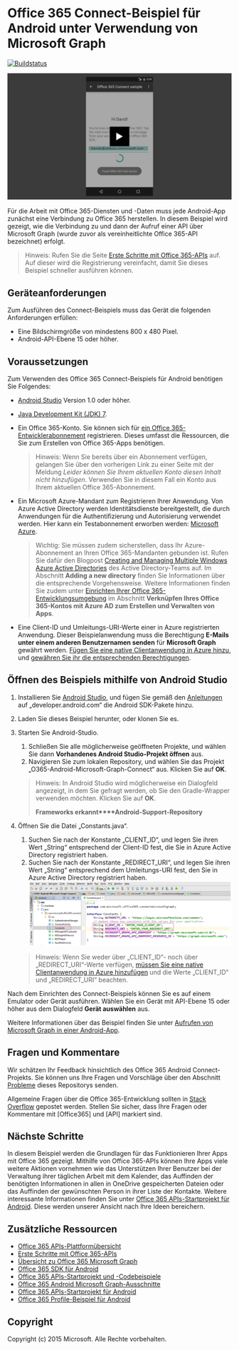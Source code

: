 # Office 365 Connect-Beispiel für Android unter Verwendung von Microsoft Graph

[![Buildstatus](https://travis-ci.org/OfficeDev/O365-Android-Microsoft-Graph-Connect.svg?branch=master)  ](https://travis-ci.org/OfficeDev/O365-Android-Microsoft-Graph-Connect)

[![Office 365 Connect-Beispiel](../readme-images/O365-Android-Connect-video_play_icon.png)  ](https://www.youtube.com/watch?v=3IQIDFrqhY4 "Klicken Sie, um das Beispiel in Aktion zu sehen.")

Für die Arbeit mit Office 365-Diensten und -Daten muss jede Android-App zunächst eine Verbindung zu Office 365 herstellen. In diesem Beispiel wird gezeigt, wie die Verbindung zu und dann der Aufruf einer API über Microsoft Graph (wurde zuvor als vereinheitlichte Office 365-API bezeichnet) erfolgt.
> Hinweis: Rufen Sie die Seite [Erste Schritte mit Office 365-APIs](http://dev.office.com/getting-started/office365apis?platform=option-android#setup) auf. Auf dieser wird die Registrierung vereinfacht, damit Sie dieses Beispiel schneller ausführen können.

## Geräteanforderungen

Zum Ausführen des Connect-Beispiels muss das Gerät die folgenden Anforderungen erfüllen:

* Eine Bildschirmgröße von mindestens 800 x 480 Pixel.
* Android-API-Ebene 15 oder höher.
 
## Voraussetzungen

Zum Verwenden des Office 365 Connect-Beispiels für Android benötigen Sie Folgendes:

* [Android Studio](http://developer.android.com/sdk/index.html) Version 1.0 oder höher.
* [Java Development Kit (JDK) 7](http://www.oracle.com/technetwork/java/javase/downloads/jdk7-downloads-1880260.html).
* Ein Office 365-Konto. Sie können sich für [ein Office 365-Entwicklerabonnement](https://profile.microsoft.com/RegSysProfileCenter/wizardnp.aspx?wizid=14b845d0-938c-45af-b061-f798fbb4d170) registrieren. Dieses umfasst die Ressourcen, die Sie zum Erstellen von Office 365-Apps benötigen.

    > Hinweis: Wenn Sie bereits über ein Abonnement verfügen, gelangen Sie über den vorherigen Link zu einer Seite mit der Meldung *Leider können Sie Ihrem aktuellen Konto diesen Inhalt nicht hinzufügen*. Verwenden Sie in diesem Fall ein Konto aus Ihrem aktuellen Office 365-Abonnement.
* Ein Microsoft Azure-Mandant zum Registrieren Ihrer Anwendung. Von Azure Active Directory werden Identitätsdienste bereitgestellt, die durch Anwendungen für die Authentifizierung und Autorisierung verwendet werden. Hier kann ein Testabonnement erworben werden: [Microsoft Azure](https://account.windowsazure.com/SignUp).

     > Wichtig: Sie müssen zudem sicherstellen, dass Ihr Azure-Abonnement an Ihren Office 365-Mandanten gebunden ist. Rufen Sie dafür den Blogpost [Creating and Managing Multiple Windows Azure Active Directories](http://blogs.technet.com/b/ad/archive/2013/11/08/creating-and-managing-multiple-windows-azure-active-directories.aspx) des Active Directory-Teams auf. Im Abschnitt **Adding a new directory** finden Sie Informationen über die entsprechende Vorgehensweise. Weitere Informationen finden Sie zudem unter [Einrichten Ihrer Office 365-Entwicklungsumgebung](https://msdn.microsoft.com/office/office365/howto/setup-development-environment#bk_CreateAzureSubscription) im Abschnitt **Verknüpfen Ihres Office 365-Kontos mit Azure AD zum Erstellen und Verwalten von Apps**.
      
* Eine Client-ID und Umleitungs-URI-Werte einer in Azure registrierten Anwendung. Dieser Beispielanwendung muss die Berechtigung **E-Mails unter einem anderen Benutzernamen senden** für **Microsoft Graph** gewährt werden. [Fügen Sie eine native Clientanwendung in Azure hinzu](https://msdn.microsoft.com/office/office365/HowTo/add-common-consent-manually#bk_RegisterNativeApp), und [gewähren Sie ihr die entsprechenden Berechtigungen](https://github.com/OfficeDev/O365-Android-Microsoft-Graph-Connect/wiki/Grant-permissions-to-the-Connect-application-in-Azure).

## Öffnen des Beispiels mithilfe von Android Studio

1. Installieren Sie [Android Studio](http://developer.android.com/sdk/index.html), und fügen Sie gemäß den [Anleitungen](http://developer.android.com/sdk/installing/adding-packages.html) auf „developer.android.com“ die Android SDK-Pakete hinzu.
2. Laden Sie dieses Beispiel herunter, oder klonen Sie es.
3. Starten Sie Android-Studio.
	1. Schließen Sie alle möglicherweise geöffneten Projekte, und wählen Sie dann **Vorhandenes Android Studio-Projekt öffnen** aus.
	2. Navigieren Sie zum lokalen Repository, und wählen Sie das Projekt „O365-Android-Microsoft-Graph-Connect“ aus. Klicken Sie auf **OK**.
	
	> Hinweis: In Android Studio wird möglicherweise ein Dialogfeld angezeigt, in dem Sie gefragt werden, ob Sie den Gradle-Wrapper verwenden möchten. Klicken Sie auf **OK**.
	> 
	> **Frameworks erkannt****Android-Support-Repository**
4. Öffnen Sie die Datei „Constants.java“.
	1. Suchen Sie nach der Konstante „CLIENT_ID“, und legen Sie ihren Wert „String“ entsprechend der Client-ID fest, die Sie in Azure Active Directory registriert haben.
	2. Suchen Sie nach der Konstante „REDIRECT_URI“, und legen Sie ihren Wert „String“ entsprechend dem Umleitungs-URI fest, den Sie in Azure Active Directory registriert haben. 
 ![Office 365 Connect-Beispiel](../readme-images/O365-Android-Connect-Constants.png "Client-ID- und Umleitungs-URI-Werte in Datei „Constants“")

    > Hinweis: Wenn Sie weder über „CLIENT_ID“- noch über „REDIRECT_URI“-Werte verfügen, [müssen Sie eine native Clientanwendung in Azure hinzufügen](https://msdn.microsoft.com/de-de/library/azure/dn132599.aspx#BKMK_Adding) und die Werte „CLIENT_ID“ und „REDIRECT_URI“ beachten.

Nach dem Einrichten des Connect-Beispiels können Sie es auf einem Emulator oder Gerät ausführen. Wählen Sie ein Gerät mit API-Ebene 15 oder höher aus dem Dialogfeld **Gerät auswählen** aus.

Weitere Informationen über das Beispiel finden Sie unter [Aufrufen von Microsoft Graph in einer Android-App](https://graph.microsoft.io/de-de/docs/platform/android).

## Fragen und Kommentare

Wir schätzen Ihr Feedback hinsichtlich des Office 365 Android Connect-Projekts. Sie können uns Ihre Fragen und Vorschläge über den Abschnitt [Probleme](https://github.com/OfficeDev/O365-Android-Microsoft-Graph-Connect/issues) dieses Repositorys senden.

Allgemeine Fragen über die Office 365-Entwicklung sollten in [Stack Overflow](http://stackoverflow.com/questions/tagged/Office365+API) gepostet werden. Stellen Sie sicher, dass Ihre Fragen oder Kommentare mit [Office365] und [API] markiert sind.

## Nächste Schritte

In diesem Beispiel werden die Grundlagen für das Funktionieren Ihrer Apps mit Office 365 gezeigt. Mithilfe von Office 365-APIs können Ihre Apps viele weitere Aktionen vornehmen wie das Unterstützen Ihrer Benutzer bei der Verwaltung ihrer täglichen Arbeit mit dem Kalender, das Auffinden der benötigten Informationen in allen in OneDrive gespeicherten Dateien oder das Auffinden der gewünschten Person in ihrer Liste der Kontakte. Weitere interessante Informationen finden Sie unter [Office 365 APIs-Startprojekt für Android](https://github.com/officedev/O365-Android-Start/). Diese werden unserer Ansicht nach Ihre Ideen bereichern.
  
## Zusätzliche Ressourcen

* [Office 365 APIs-Plattformübersicht](https://msdn.microsoft.com/office/office365/howto/platform-development-overview)
* [Erste Schritte mit Office 365-APIs](http://dev.office.com/getting-started/office365apis)
* [Übersicht zu Office 365 Microsoft Graph](http://graph.microsoft.io)
* [Office 365 SDK für Android](https://github.com/OfficeDev/Office-365-SDK-for-Android)
* [Office 365 APIs-Startprojekt und -Codebeispiele](https://msdn.microsoft.com/office/office365/howto/starter-projects-and-code-samples)
* [Office 365 Android Microsoft Graph-Ausschnitte](https://github.com/OfficeDev/O365-Android-Microsoft-Graph-Snippets)
* [Office 365 APIs-Startprojekt für Android](https://github.com/OfficeDev/O365-Android-Start)
* [Office 365 Profile-Beispiel für Android](https://github.com/OfficeDev/O365-Android-Profile)


## Copyright
Copyright (c) 2015 Microsoft. Alle Rechte vorbehalten.
